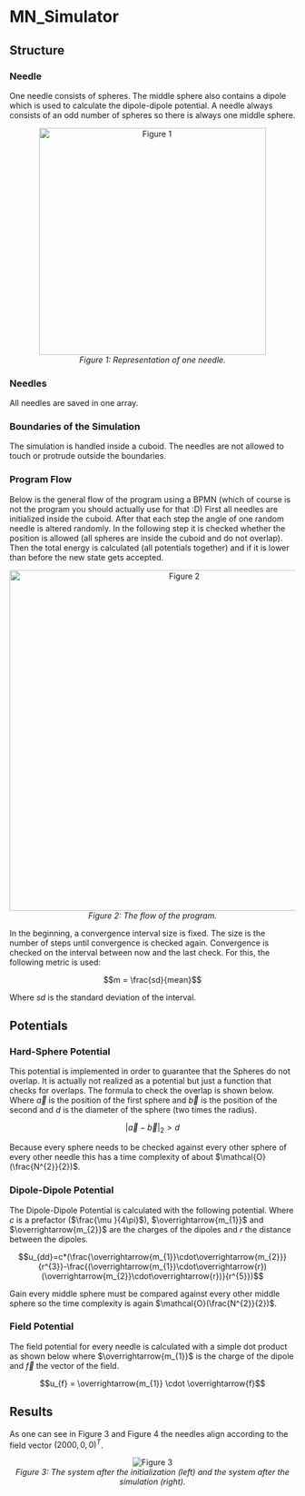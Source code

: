 # MN_Simulator

## Structure

### Needle
One needle consists of spheres. The middle sphere also contains a dipole which is used to calculate the dipole-dipole potential.
A needle always consists of an odd number of spheres so there is always one middle sphere.

<p align="center">
    <img width="400" src="../../Desktop/MN_Simulator%20copy/zz_pictures_for_readme/picture_1.png" alt="Figure 1"><br>
    <em>Figure 1: Representation of one needle.</em>
</p>

### Needles 
All needles are saved in one array. 

### Boundaries of the Simulation
The simulation is handled inside a cuboid. The needles are not allowed to touch or protrude outside the boundaries. 

### Program Flow
Below is the general flow of the program using a BPMN (which of course is not the program you should actually use for that :D)
First all needles are initialized inside the cuboid. After that each step the angle of one random needle is altered randomly.
In the following step it is checked whether the position is allowed (all spheres are inside the cuboid and do not overlap).
Then the total energy is calculated (all potentials together) and if it is lower than before the new state gets accepted. 

<p align="center">
    <img width="600" src="../../Desktop/MN_Simulator%20copy/zz_pictures_for_readme/picture_2.png" alt="Figure 2"><br>
    <em>Figure 2: The flow of the program.</em>
</p>

In the beginning, a convergence interval size is fixed. The size is the number of steps until convergence is checked again.
Convergence is checked on the interval between now and the last check. For this, the following metric is used:

$$m = \frac{sd}{mean}$$

Where $sd$ is the standard deviation of the interval.

## Potentials

### Hard-Sphere Potential 
This potential is implemented in order to guarantee that the Spheres do not overlap. 
It is actually not realized as a potential but just a function that checks for overlaps. 
The formula to check the overlap is shown below. Where $\overrightarrow{a}$ is the position of the first sphere and $\overrightarrow{b}$ is the position of the second and 
$d$ is the diameter of the sphere (two times the radius).

$${|\overrightarrow{a}-\overrightarrow{b}|}_2 > d$$

Because every sphere needs to be checked against every other sphere of every other needle this has a time complexity of about $\mathcal{O}(\frac{N^{2}}{2})$.

### Dipole-Dipole Potential 
The Dipole-Dipole Potential is calculated with the following potential. 
Where $c$ is a prefactor ($\frac{\mu }{4\pi}$), $\overrightarrow{m_{1}}$ and  $\overrightarrow{m_{2}}$ are the charges of the dipoles and $r$ the distance between the dipoles. 

$$u_{dd}=c*(\frac{\overrightarrow{m_{1}}\cdot\overrightarrow{m_{2}}}{r^{3}}-\frac{(\overrightarrow{m_{1}}\cdot\overrightarrow{r})(\overrightarrow{m_{2}}\cdot\overrightarrow{r})}{r^{5}})$$

Gain every middle sphere must be compared against every other middle sphere so the time complexity is again $\mathcal{O}(\frac{N^{2}}{2})$.

### Field Potential 
The field potential for every needle is calculated with a simple dot product as shown below 
where $\overrightarrow{m_{1}}$ is the charge of the dipole and $\overrightarrow{f}$ the vector of the field.

$$u_{f} = \overrightarrow{m_{1}} \cdot \overrightarrow{f}$$

## Results 
As one can see in Figure 3 and Figure 4 the needles align according to the field vector  $(2000, 0, 0)^{T}$.

<p align="center">
    <img src="../../Desktop/MN_Simulator%20copy/zz_pictures_for_readme/picture_3.png" alt="Figure 3"><br>
    <em>
    Figure 3: The system after the initialization (left) and the system after the simulation (right).
    </em>
</p>